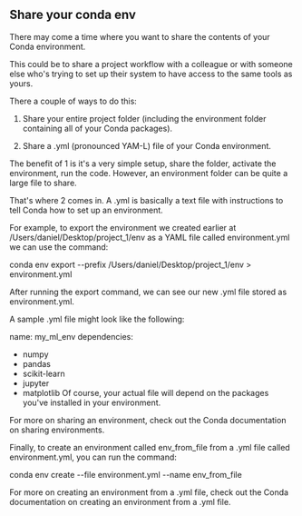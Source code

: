 ## Share your conda env

There may come a time where you want to share the contents of your Conda environment.

This could be to share a project workflow with a colleague or with someone else who's trying to set up their system to have access to the same tools as yours.

There a couple of ways to do this:

1. Share your entire project folder (including the environment folder containing all of your Conda packages).

2. Share a .yml (pronounced YAM-L) file of your Conda environment.

The benefit of 1 is it's a very simple setup, share the folder, activate the environment, run the code. However, an environment folder can be quite a large file to share.

That's where 2 comes in. A .yml is basically a text file with instructions to tell Conda how to set up an environment.

For example, to export the environment we created earlier at /Users/daniel/Desktop/project_1/env as a YAML file called environment.yml we can use the command:

conda env export --prefix /Users/daniel/Desktop/project_1/env > environment.yml

After running the export command, we can see our new .yml file stored as environment.yml.

A sample .yml file might look like the following:

name: my_ml_env
dependencies:
  - numpy
  - pandas
  - scikit-learn
  - jupyter
  - matplotlib
Of course, your actual file will depend on the packages you've installed in your environment.

For more on sharing an environment, check out the Conda documentation on sharing environments.

Finally, to create an environment called env_from_file from a .yml file called environment.yml, you can run the command:

conda env create --file environment.yml --name env_from_file

For more on creating an environment from a .yml file, check out the Conda documentation on creating an environment from a .yml file.